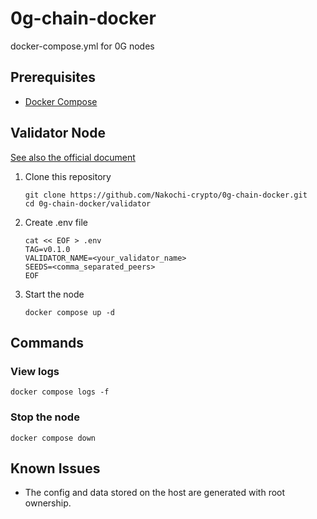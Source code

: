 # 0g-chain-docker

docker-compose.yml for 0G nodes

## Prerequisites

- [Docker Compose](https://docs.docker.com/engine/install/ubuntu/#install-using-the-convenience-script)

## Validator Node

[See also the official document](https://docs.0g.ai/0g-doc/run-a-node/validator-node)

1. Clone this repository

    ```
    git clone https://github.com/Nakochi-crypto/0g-chain-docker.git
    cd 0g-chain-docker/validator
    ```

2. Create .env file

    ```
    cat << EOF > .env
    TAG=v0.1.0
    VALIDATOR_NAME=<your_validator_name>
    SEEDS=<comma_separated_peers>
    EOF
    ```

3. Start the node

    ```
    docker compose up -d
    ```

## Commands

### View logs

```
docker compose logs -f
```

### Stop the node

```
docker compose down
```

## Known Issues

- The config and data stored on the host are generated with root ownership.
